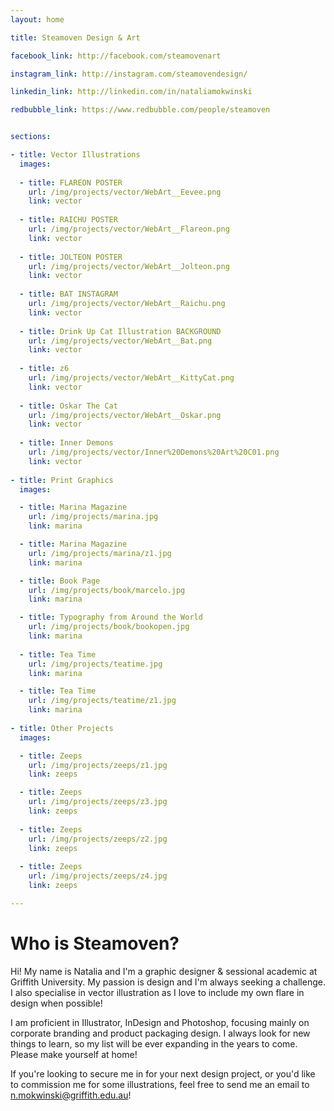 ```yaml
---
layout: home

title: Steamoven Design & Art

facebook_link: http://facebook.com/steamovenart

instagram_link: http://instagram.com/steamovendesign/

linkedin_link: http://linkedin.com/in/nataliamokwinski

redbubble_link: https://www.redbubble.com/people/steamoven


sections: 

- title: Vector Illustrations
  images:
    
  - title: FLAREON POSTER
    url: /img/projects/vector/WebArt__Eevee.png
    link: vector
    
  - title: RAICHU POSTER
    url: /img/projects/vector/WebArt__Flareon.png
    link: vector
    
  - title: JOLTEON POSTER
    url: /img/projects/vector/WebArt__Jolteon.png
    link: vector
    
  - title: BAT INSTAGRAM
    url: /img/projects/vector/WebArt__Raichu.png
    link: vector
    
  - title: Drink Up Cat Illustration BACKGROUND
    url: /img/projects/vector/WebArt__Bat.png
    link: vector
    
  - title: z6
    url: /img/projects/vector/WebArt__KittyCat.png
    link: vector
    
  - title: Oskar The Cat
    url: /img/projects/vector/WebArt__Oskar.png
    link: vector
    
  - title: Inner Demons
    url: /img/projects/vector/Inner%20Demons%20Art%20C01.png
    link: vector
    
- title: Print Graphics
  images: 

  - title: Marina Magazine
    url: /img/projects/marina.jpg
    link: marina

  - title: Marina Magazine
    url: /img/projects/marina/z1.jpg
    link: marina

  - title: Book Page
    url: /img/projects/book/marcelo.jpg
    link: marina

  - title: Typography from Around the World
    url: /img/projects/book/bookopen.jpg
    link: marina
    
  - title: Tea Time
    url: /img/projects/teatime.jpg
    link: marina

  - title: Tea Time
    url: /img/projects/teatime/z1.jpg
    link: marina
    
- title: Other Projects
  images: 

  - title: Zeeps
    url: /img/projects/zeeps/z1.jpg
    link: zeeps

  - title: Zeeps
    url: /img/projects/zeeps/z3.jpg
    link: zeeps
    
  - title: Zeeps
    url: /img/projects/zeeps/z2.jpg
    link: zeeps
    
  - title: Zeeps
    url: /img/projects/zeeps/z4.jpg
    link: zeeps

---
```


# Who is Steamoven?

Hi! My name is Natalia and I'm a graphic designer & sessional academic at Griffith University. My passion is design and I'm always seeking a challenge. I also specialise in vector illustration as I love to include my own flare in design when possible!

I am proficient in Illustrator, InDesign and Photoshop, focusing mainly on corporate branding and product packaging design. I always look for new things to learn, so my list will be ever expanding in the years to come. Please make yourself at home!

If you're looking to secure me in for your next design project, or you'd like to commission me for some illustrations, feel free to send me an email to n.mokwinski@griffith.edu.au!
